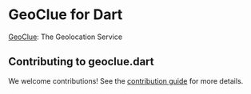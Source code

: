 # GeoClue for Dart

[GeoClue](https://gitlab.freedesktop.org/geoclue/geoclue/-/wikis/home): The Geolocation Service

## Contributing to geoclue.dart

We welcome contributions! See the [contribution guide](CONTRIBUTING.md) for more details.
